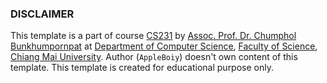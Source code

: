 ### DISCLAIMER

This template is a part of course [CS231](https://www2.cs.science.cmu.ac.th/staff/chumphol/204231/) by [Assoc. Prof. Dr. Chumphol Bunkhumpornpat](https://www2.cs.science.cmu.ac.th/staff/chumphol/) at [Department of Computer Science](https://www2.cs.science.cmu.ac.th/), [Faculty of Science](https://www.science.cmu.ac.th/), [Chiang Mai University](https://www.cmu.ac.th/en/). Author (`AppleBoiy`) doesn't own content of this template. This template is created for educational purpose only.
